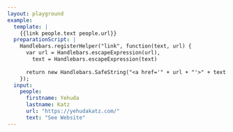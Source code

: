 ```yaml
---
layout: playground
example:
  template: |
    {{link people.text people.url}}
  preparationScript: |
    Handlebars.registerHelper("link", function(text, url) {
      var url = Handlebars.escapeExpression(url),
        text = Handlebars.escapeExpression(text)
              
      return new Handlebars.SafeString("<a href='" + url + "'>" + text +"</a>");
    });
  input:
    people:
      firstname: Yehuda
      lastname: Katz
      url: "https://yehudakatz.com/"
      text: "See Website"
---
```

